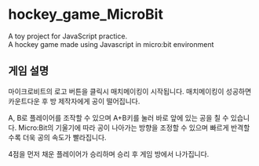 # hockey_game_MicroBit
A toy project for JavaScript practice.  
A hockey game made using Javascript in micro:bit environment


## 게임 설명
마이크로비트의 로고 버튼을 클릭시 매치메이킹이 시작됩니다.
매치메이킹이 성공하면 카운트다운 후 방 제작자에게 공이 떨어집니다.

A, B로 플레이어를 조작할 수 있으며 A+B키를 눌러 바로 앞에 있는 공을 칠 수 있습니다.
Micro:Bit의 기울기에 따라 공이 나아가는 방향을 조정할 수 있으며 빠르게 반격할 수록 더욱 공의 속도가 빨라집니다.

4점을 먼저 채운 플레이어가 승리하며 승리 후 게임 방에서 나가집니다.
